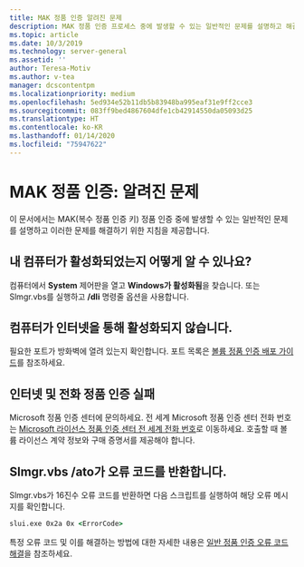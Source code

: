 ```yaml
---
title: MAK 정품 인증 알려진 문제
description: MAK 정품 인증 프로세스 중에 발생할 수 있는 일반적인 문제를 설명하고 해결 방법 및 지침을 제공합니다.
ms.topic: article
ms.date: 10/3/2019
ms.technology: server-general
ms.assetid: ''
author: Teresa-Motiv
ms.author: v-tea
manager: dcscontentpm
ms.localizationpriority: medium
ms.openlocfilehash: 5ed934e52b11db5b83948ba995eaf31e9ff2cce3
ms.sourcegitcommit: 083ff9bed4867604dfe1cb42914550da05093d25
ms.translationtype: HT
ms.contentlocale: ko-KR
ms.lasthandoff: 01/14/2020
ms.locfileid: "75947622"
---
```

# <a name="mak-activation-known-issues"></a>MAK 정품 인증: 알려진 문제

이 문서에서는 MAK(복수 정품 인증 키) 정품 인증 중에 발생할 수 있는 일반적인 문제를 설명하고 이러한 문제를 해결하기 위한 지침을 제공합니다.

## <a name="how-can-i-tell-whether-my-computer-is-activated"></a>내 컴퓨터가 활성화되었는지 어떻게 알 수 있나요?

컴퓨터에서 **System** 제어판을 열고 **Windows가 활성화됨**을 찾습니다. 또는 Slmgr.vbs를 실행하고 **/dli** 명령줄 옵션을 사용합니다.

## <a name="the-computer-does-not-activate-over-the-internet"></a>컴퓨터가 인터넷을 통해 활성화되지 않습니다.

필요한 포트가 방화벽에 열려 있는지 확인합니다. 포트 목록은 [볼륨 정품 인증 배포 가이드](https://go.microsoft.com/fwlink/?linkid=150083)를 참조하세요.

## <a name="internet-and-telephone-activation-fail"></a>인터넷 및 전화 정품 인증 실패

Microsoft 정품 인증 센터에 문의하세요. 전 세계 Microsoft 정품 인증 센터 전화 번호는 [Microsoft 라이선스 정품 인증 센터 전 세계 전화 번호](https://www.microsoft.com/Licensing/existing-customer/activation-centers)로 이동하세요. 호출할 때 볼륨 라이선스 계약 정보와 구매 증명서를 제공해야 합니다.

## <a name="slmgrvbs-ato-returns-an-error-code"></a>Slmgr.vbs /ato가 오류 코드를 반환합니다.

Slmgr.vbs가 16진수 오류 코드를 반환하면 다음 스크립트를 실행하여 해당 오류 메시지를 확인합니다.

```cmd
slui.exe 0x2a 0x <ErrorCode>
```

특정 오류 코드 및 이를 해결하는 방법에 대한 자세한 내용은 [일반 정품 인증 오류 코드 해결](activation-error-codes.md)을 참조하세요.
